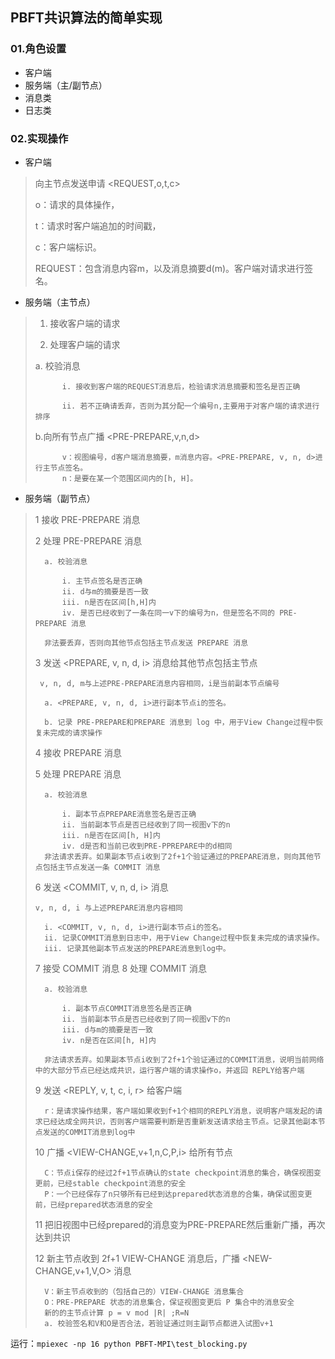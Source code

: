## PBFT共识算法的简单实现

### 01.角色设置

- 客户端
- 服务端（主/副节点）
- 消息类
- 日志类

### 02.实现操作

- 客户端

> 向主节点发送申请 <REQUEST,o,t,c>
>
>o：请求的具体操作，
>
>t：请求时客户端追加的时间戳，
>
>c：客户端标识。
>
>REQUEST：包含消息内容m，以及消息摘要d(m)。客户端对请求进行签名。

- 服务端（主节点）

> 1. 接收客户端的请求
>   
> 2. 处理客户端的请求
>
>   a. 校验消息
>
>           i. 接收到客户端的REQUEST消息后，检验请求消息摘要和签名是否正确
>
>           ii. 若不正确请丢弃，否则为其分配一个编号n,主要用于对客户端的请求进行排序
>   b.向所有节点广播 <PRE-PREPARE,v,n,d>
>          
>           v：视图编号，d客户端消息摘要，m消息内容。<PRE-PREPARE, v, n, d>进行主节点签名。
>           n：是要在某一个范围区间内的[h, H]。

- 服务端（副节点）

>   1 接收 PRE-PREPARE 消息
>
>   2 处理 PRE-PREPARE 消息
>       
>       a. 校验消息
>
>           i. 主节点签名是否正确
>           ii. d与m的摘要是否一致
>           iii. n是否在区间[h,H]内
>           iv. 是否已经收到了一条在同一v下的编号为n，但是签名不同的 PRE-PREPARE 消息
>       
>       非法要丢弃，否则向其他节点包括主节点发送 PREPARE 消息
>       
>   3 发送 <PREPARE, v, n, d, i> 消息给其他节点包括主节点
>   
>  ` v, n, d, m与上述PRE-PREPARE消息内容相同，i是当前副本节点编号`
>
>       a. <PREPARE, v, n, d, i>进行副本节点i的签名。
>
>       b. 记录 PRE-PREPARE和PREPARE 消息到 log 中，用于View Change过程中恢复未完成的请求操作
>
>   4 接收 PREPARE 消息
>
>   5 处理 PREPARE 消息
>   
>       a. 校验消息
>
>           i. 副本节点PREPARE消息签名是否正确
>           ii. 当前副本节点是否已经收到了同一视图v下的n
>           iii. n是否在区间[h, H]内
>           iv. d是否和当前已收到PRE-PPREPARE中的d相同
>       非法请求丢弃。如果副本节点i收到了2f+1个验证通过的PREPARE消息，则向其他节点包括主节点发送一条 COMMIT 消息
>
>    6 发送 <COMMIT, v, n, d, i> 消息
>
>   `v, n, d, i 与上述PREPARE消息内容相同`
>
>       i. <COMMIT, v, n, d, i>进行副本节点i的签名。
>       ii. 记录COMMIT消息到日志中，用于View Change过程中恢复未完成的请求操作。
>       iii. 记录其他副本节点发送的PREPARE消息到log中。
>
>    7 接受 COMMIT 消息
>    8 处理 COMMIT 消息
>
>       a. 校验消息
>
>           i. 副本节点COMMIT消息签名是否正确
>           ii. 当前副本节点是否已经收到了同一视图v下的n
>           iii. d与m的摘要是否一致
>           iv. n是否在区间[h, H]内
>
>       非法请求丢弃。如果副本节点i收到了2f+1个验证通过的COMMIT消息，说明当前网络中的大部分节点已经达成共识，运行客户端的请求操作o，并返回 REPLY给客户端
>
>   9 发送 <REPLY, v, t, c, i, r> 给客户端
>
>       r：是请求操作结果，客户端如果收到f+1个相同的REPLY消息，说明客户端发起的请求已经达成全网共识，否则客户端需要判断是否重新发送请求给主节点。记录其他副本节点发送的COMMIT消息到log中
>   10 广播 <VIEW-CHANGE,v+1,n,C,P,i> 给所有节点
>           
>       C：节点i保存的经过2f+1节点确认的state checkpoint消息的集合，确保视图变更前，已经stable checkpoint消息的安全
>       P：一个已经保存了n只够所有已经到达prepared状态消息的合集，确保试图变更前，已经prepared状态消息的安全
>   11 把旧视图中已经prepared的消息变为PRE-PREPARE然后重新广播，再次达到共识
>
>   12 新主节点收到 2f+1 VIEW-CHANGE 消息后，广播 <NEW-CHANGE,v+1,V,O> 消息
>
>       V：新主节点收到的（包括自己的）VIEW-CHANGE 消息集合
>       O：PRE-PREPARE 状态的消息集合，保证视图变更后 P 集合中的消息安全
>       新的的主节点计算 p = v mod |R| ;R=N
>       a. 校验签名和V和O是否合法，若验证通过则主副节点都进入试图v+1
>   
>


运行：`mpiexec -np 16 python PBFT-MPI\test_blocking.py`



